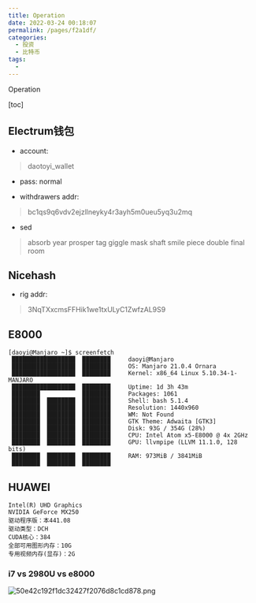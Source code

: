 ```yaml
---
title: Operation
date: 2022-03-24 00:18:07
permalink: /pages/f2a1df/
categories:
  - 投资
  - 比特币
tags:
  - 
---
```

Operation


[toc]

## Electrum钱包
- account:
> daotoyi_wallet
- pass: normal

- withdrawers addr:
> bc1qs9q6vdv2ejzllneyky4r3ayh5m0ueu5yq3u2mq

- sed
> absorb year prosper tag giggle mask shaft smile piece double final room

## Nicehash
- rig addr:
> 3NqTXxcmsFFHik1we1txULyC1ZwfzAL9S9


## E8000
```
[daoyi@Manjaro ~]$ screenfetch
 ██████████████████  ████████     daoyi@Manjaro
 ██████████████████  ████████     OS: Manjaro 21.0.4 Ornara
 ██████████████████  ████████     Kernel: x86_64 Linux 5.10.34-1-MANJARO
 ██████████████████  ████████     Uptime: 1d 3h 43m
 ████████            ████████     Packages: 1061
 ████████  ████████  ████████     Shell: bash 5.1.4
 ████████  ████████  ████████     Resolution: 1440x960
 ████████  ████████  ████████     WM: Not Found
 ████████  ████████  ████████     GTK Theme: Adwaita [GTK3]
 ████████  ████████  ████████     Disk: 93G / 354G (28%)
 ████████  ████████  ████████     CPU: Intel Atom x5-E8000 @ 4x 2GHz
 ████████  ████████  ████████     GPU: llvmpipe (LLVM 11.1.0, 128 bits)
 ████████  ████████  ████████     RAM: 973MiB / 3841MiB
 ████████  ████████  ████████
```
## HUAWEI
```
Intel(R) UHD Graphics
NVIDIA GeForce MX250
驱动程序版：本441.08
驱动类型：DCH
CUDA核心：384
全部可用图形内存：10G
专用视频内存(显存)：2G
```

### i7 vs 2980U vs e8000
![50e42c192f1dc32427f2076d8c1cd878.png](../../_resources/51e7f3ff2294406b96e5fbb5631b891b.png)